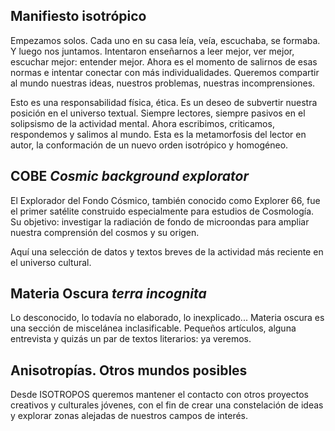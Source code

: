 ## Manifiesto isotrópico

Empezamos solos. Cada uno en su casa leía, veía, escuchaba, se formaba. Y luego nos juntamos. Intentaron enseñarnos a leer mejor, ver mejor, escuchar mejor: entender mejor. Ahora es el momento de salirnos de esas normas e intentar conectar con más individualidades. Queremos compartir al mundo nuestras ideas, nuestros problemas, nuestras incomprensiones.

Esto es una responsabilidad física, ética. Es un deseo de subvertir nuestra posición en el universo textual. Siempre lectores, siempre pasivos en el solipsismo de la actividad mental. Ahora escribimos, criticamos, respondemos y salimos al mundo. Esta es la metamorfosis del lector en autor, la conformación de un nuevo orden isotrópico y homogéneo.


## COBE _Cosmic background explorator_

El Explorador del Fondo Cósmico, también conocido como Explorer 66, fue el primer satélite construido especialmente para estudios de Cosmología. Su objetivo: investigar la radiación de fondo de microondas para ampliar nuestra comprensión del cosmos y su origen.

Aquí una selección de datos y textos breves de la actividad más reciente en el universo cultural.


## Materia Oscura _terra incognita_

Lo desconocido, lo todavía no elaborado, lo inexplicado... Materia oscura es una sección de miscelánea inclasificable. Pequeños artículos, alguna entrevista y quizás un par de textos literarios: ya veremos.


## Anisotropías. Otros mundos posibles

Desde ISOTROPOS queremos mantener el contacto con otros proyectos creativos y culturales jóvenes, con el fin de crear una constelación de ideas y explorar zonas alejadas de nuestros campos de interés.
